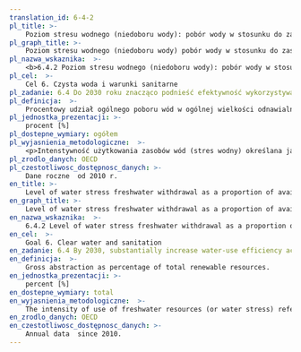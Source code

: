 ```yaml
---
translation_id: 6-4-2
pl_title: >-
    Poziom stresu wodnego (niedoboru wody): pobór wody w stosunku do zasobów wód
pl_graph_title: >-
    Poziom stresu wodnego (niedoboru wody) pobór wody w stosunku do zasobów wód
pl_nazwa_wskaznika:  >-
    <b>6.4.2 Poziom stresu wodnego (niedoboru wody): pobór wody w stosunku do zasobów wód</b>
pl_cel:  >-
    Cel 6. Czysta woda i warunki sanitarne
pl_zadanie: 6.4 Do 2030 roku znacząco podnieść efektywność wykorzystywania wody we wszystkich sektorach oraz zapewnić zrównoważony pobór wody oraz dostawy wody pitnej, by rozwiązać problem niedostatku wody i znacząco zmniejszyć liczbę ludzi cierpiących z tego powodu
pl_definicja:  >-
    Procentowy udział ogólnego poboru wód w ogólnej wielkości odnawialnych zasobów wód.
pl_jednostka_prezentacji: >-
    procent [%]
pl_dostepne_wymiary: ogółem
pl_wyjasnienia_metodologiczne:  >-
    <p>Intenstywność użytkowania zasobów wód (stres wodny) określana jako procentowy udział ogólnego poboru wód (podziemnych lub powierzchniowych) w ogólnej wielkości dostępnych odnawialnych zasobów wód (w tym dopływ wód z obszaru krajów sąsiadujących).</p>
pl_zrodlo_danych: OECD
pl_czestotliwosc_dostępnosc_danych: >-
    Dane roczne  od 2010 r.
en_title: >-
    Level of water stress freshwater withdrawal as a proportion of available freshwater resources
en_graph_title: >-
    Level of water stress freshwater withdrawal as a proportion of available freshwater resources
en_nazwa_wskaznika:  >-
    6.4.2 Level of water stress freshwater withdrawal as a proportion of available freshwater resources
en_cel:  >-
    Goal 6. Clear water and sanitation
en_zadanie: 6.4 By 2030, substantially increase water-use efficiency across all sectors and ensure sustainable withdrawals and supply of freshwater to address water scarcity and substantially reduce the number of people suffering from water scarcity
en_definicja:  >-
    Gross abstraction as percentage of total renewable resources.
en_jednostka_prezentacji: >-
    percent [%]
en_dostepne_wymiary: total
en_wyjasnienia_metodologiczne:  >-
    The intensity of use of freshwater resources (or water stress) refers to gross abstraction of freshwater taken from ground or surfaces waters expressed in % of total available renewable freshwater resources (including water inflows from neigboring countries).
en_zrodlo_danych: OECD
en_czestotliwosc_dostępnosc_danych: >-
    Annual data  since 2010.
---
```

